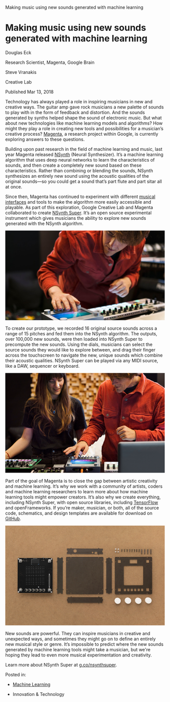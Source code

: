 Making music using new sounds generated with machine learning

# Making music using new sounds generated with machine learning

Douglas Eck

Research Scientist, Magenta, Google Brain

Steve Vranakis

Creative Lab

 Published Mar 13, 2018

Technology has always played a role in inspiring musicians in new and creative ways. The guitar amp gave rock musicians a new palette of sounds to play with in the form of feedback and distortion. And the sounds generated by synths helped shape the sound of electronic music. But what about new technologies like machine learning models and algorithms? How might they play a role in creating new tools and possibilities for a musician’s creative process? [Magenta](http://g.co/magenta), a research project within Google, is currently exploring answers to these questions.

Building upon past research in the field of machine learning and music, last year Magenta released [NSynth](https://magenta.tensorflow.org/nsynth) (Neural Synthesizer). It’s a machine learning algorithm that uses deep neural networks to learn the characteristics of sounds, and then create a completely new sound based on these characteristics. Rather than combining or blending the sounds, NSynth synthesizes an entirely new sound using the acoustic qualities of the original sounds—so you could get a sound that’s part flute and part sitar all at once.

Since then, Magenta has continued to experiment with different [musical interfaces](https://magenta.tensorflow.org/nsynth-instrument) and tools to make the algorithm more easily accessible and playable. As part of this exploration, Google Creative Lab and Magenta collaborated to create [NSynth Super](http://g.co/nsynthsuper). It’s an open source experimental instrument which gives musicians the ability to explore new sounds generated with the NSynth algorithm.

 [ ![Making music using new sounds generated with machine learning](../_resources/512cf59a7804dd5341518774ce6cd677.jpg)](https://youtube.com/watch?v=iTXU9Z0NYoU)

To create our prototype, we recorded 16 original source sounds across a range of 15 pitches and fed them into the NSynth algorithm. The outputs, over 100,000 new sounds, were then loaded into NSynth Super to precompute the new sounds. Using the dials, musicians can select the source sounds they would like to explore between, and drag their finger across the touchscreen to navigate the new, unique sounds which combine their acoustic qualities. NSynth Super can be played via any MIDI source, like a DAW, sequencer or keyboard.

![03. NSynth-Super-Bathing_2880x1800.jpg](../_resources/21352bdcf7754730c02f4c6540de337e.png)

Part of the goal of Magenta is to close the gap between artistic creativity and machine learning. It’s why we work with a community of artists, coders and machine learning researchers to learn more about how machine learning tools might empower creators. It’s also why we create everything, including NSynth Super, with open source libraries, including [TensorFlow](https://www.tensorflow.org/) and openFrameworks. If you’re maker, musician, or both, all of the source code, schematics, and design templates are available for download on [GitHub](https://github.com/googlecreativelab/open-nsynth-super-staging).

![04. Open-NSynth-Super-Parts-2880x1800.jpg](../_resources/402c993ba39f4255ff2af3befb7196cf.png)

New sounds are powerful. They can inspire musicians in creative and unexpected ways, and sometimes they might go on to define an entirely new musical style or genre. It’s impossible to predict where the new sounds generated by machine learning tools might take a musician, but we're hoping they lead to even more musical experimentation and creativity.

Learn more about NSynth Super at [g.co/nsynthsuper](http://g.co/nsynthsuper).

Posted in:

- [Machine Learning](https://blog.google/topics/machine-learning/)

- Innovation & Technology
